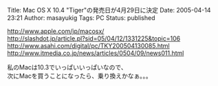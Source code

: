 Title: Mac OS X 10.4 "Tiger"の発売日が4月29日に決定
Date: 2005-04-14 23:21
Author: masayukig
Tags: PC
Status: published

<http://www.apple.com/jp/macosx/>  
<http://slashdot.jp/article.pl?sid=05/04/12/1331225&topic=106>  
<http://www.asahi.com/digital/pc/TKY200504130085.html>  
<http://www.itmedia.co.jp/news/articles/0504/09/news011.html>

私のMacは10.3でいっぱいいっぱいなので、  
次にMacを買うことになったら、乗り換えかなぁ。。。
